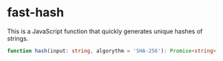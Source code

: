 # fast-hash

This is a JavaScript function that quickly generates unique hashes of strings.

```typescript
function hash(input: string, algorythm = 'SHA-256'): Promise<string>
```

